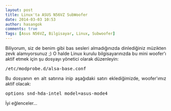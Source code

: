 ```yaml
---
layout: post
title: Linux'ta ASUS N56VZ SubWoofer
date: 2014-03-03 10:53
author: hasangok
comments: true
Tags: [Asus N56VZ, Bilgisayar, Linux, Subwoofer]
---
```

<p style="text-align: justify;">Biliyorum, siz de benim gibi bas sesleri almadığınızda dinlediğiniz müzikten zevk alamıyorsunuz ;) O halde Linux kurulu bilgisayarınızda bu mini woofer'ı aktif etmek için şu dosyayı yönetici olarak düzenleyin:</p>

<pre class="lang:default decode:true">/etc/modprobe.d/alsa-base.conf</pre>
<p style="text-align: justify;">Bu dosyanın en alt satırına inip aşağıdaki satırı eklediğimizde, woofer'ımız aktif olacak:</p>

<pre class="lang:default decode:true">options snd-hda-intel model=asus-mode4</pre>
<p style="text-align: justify;">İyi eğlenceler...</p>
